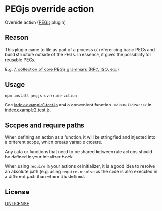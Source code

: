 # PEGjs override action

Override action ([PEGjs](https://github.com/pegjs/pegjs) plugin)


## Reason

This plugin came to life as part of a process of referencing basic PEGs
and build structure outside of the PEGs.
In essence, it gives the possibility for reusable PEGs.

E.g. [A collection of core PEGjs grammars (RFC, ISO, etc.)](https://github.com/for-GET/core-pegjs)


## Usage

```bash
npm install pegjs-override-action
```

See [index.example1.test.js](./index.example1.test.js)
and a convenient function `.makeBuildParser` in [index.example2.test.js](./index.example2.test.js).

## Scopes and require paths

When defining an action as a function,
it will be stringified and injected into a different scope,
which breaks variable closure.

Any data or functions that need to be shared between rule actions
should be defined in your initializer block.

When using `require` in your actions or initializer,
it is a good idea to resolve an absolute path
(e.g. using `require.resolve` as the code is also executed in a different path than where it is defined.

## License

[UNLICENSE](LICENSE)
